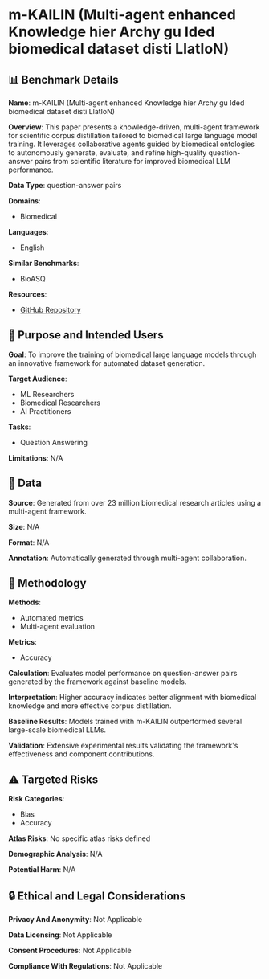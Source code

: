 # m-KAILIN (Multi-agent enhanced Knowledge hier Archy gu Ided biomedical dataset disti LlatIoN)

## 📊 Benchmark Details

**Name**: m-KAILIN (Multi-agent enhanced Knowledge hier Archy gu Ided biomedical dataset disti LlatIoN)

**Overview**: This paper presents a knowledge-driven, multi-agent framework for scientific corpus distillation tailored to biomedical large language model training. It leverages collaborative agents guided by biomedical ontologies to autonomously generate, evaluate, and refine high-quality question-answer pairs from scientific literature for improved biomedical LLM performance.

**Data Type**: question-answer pairs

**Domains**:
- Biomedical

**Languages**:
- English

**Similar Benchmarks**:
- BioASQ

**Resources**:
- [GitHub Repository](https://github.com/user/repo)

## 🎯 Purpose and Intended Users

**Goal**: To improve the training of biomedical large language models through an innovative framework for automated dataset generation.

**Target Audience**:
- ML Researchers
- Biomedical Researchers
- AI Practitioners

**Tasks**:
- Question Answering

**Limitations**: N/A

## 💾 Data

**Source**: Generated from over 23 million biomedical research articles using a multi-agent framework.

**Size**: N/A

**Format**: N/A

**Annotation**: Automatically generated through multi-agent collaboration.

## 🔬 Methodology

**Methods**:
- Automated metrics
- Multi-agent evaluation

**Metrics**:
- Accuracy

**Calculation**: Evaluates model performance on question-answer pairs generated by the framework against baseline models.

**Interpretation**: Higher accuracy indicates better alignment with biomedical knowledge and more effective corpus distillation.

**Baseline Results**: Models trained with m-KAILIN outperformed several large-scale biomedical LLMs.

**Validation**: Extensive experimental results validating the framework's effectiveness and component contributions.

## ⚠️ Targeted Risks

**Risk Categories**:
- Bias
- Accuracy

**Atlas Risks**:
No specific atlas risks defined

**Demographic Analysis**: N/A

**Potential Harm**: N/A

## 🔒 Ethical and Legal Considerations

**Privacy And Anonymity**: Not Applicable

**Data Licensing**: Not Applicable

**Consent Procedures**: Not Applicable

**Compliance With Regulations**: Not Applicable
